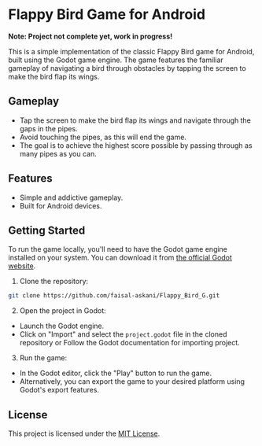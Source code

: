 # Flappy Bird Game for Android

**Note: Project not complete yet, work in progress!**

This is a simple implementation of the classic Flappy Bird game for Android, built using the Godot game engine. The game features the familiar gameplay of navigating a bird through obstacles by tapping the screen to make the bird flap its wings.

## Gameplay

- Tap the screen to make the bird flap its wings and navigate through the gaps in the pipes.
- Avoid touching the pipes, as this will end the game.
- The goal is to achieve the highest score possible by passing through as many pipes as you can.

## Features

- Simple and addictive gameplay.
- Built for Android devices.

## Getting Started
To run the game locally, you'll need to have the Godot game engine installed on your system. You can download it from [the official Godot website](https://godotengine.org/download).

1. Clone the repository:

```bash
git clone https://github.com/faisal-askani/Flappy_Bird_G.git
```

2. Open the project in Godot:
- Launch the Godot engine.
- Click on "Import" and select the `project.godot` file in the cloned repository or Follow the Godot documentation for importing project.

3. Run the game:
- In the Godot editor, click the "Play" button to run the game.
- Alternatively, you can export the game to your desired platform using Godot's export features.

## License

This project is licensed under the [MIT License](LICENSE).



